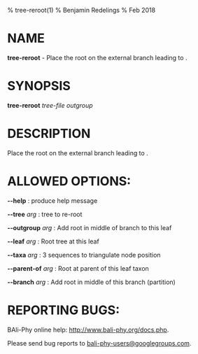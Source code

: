 % tree-reroot(1)
% Benjamin Redelings
% Feb 2018

# NAME

**tree-reroot** - Place the root on the external branch leading to <outgroup>.

# SYNOPSIS

**tree-reroot** _tree-file_ _outgroup_

# DESCRIPTION

Place the root on the external branch leading to <outgroup>.

# ALLOWED OPTIONS:
**--help**
: produce help message

**--tree** _arg_
: tree to re-root

**--outgroup** _arg_
: Add root in middle of branch to this leaf

**--leaf** _arg_
: Root tree at this leaf

**--taxa** _arg_
: 3 sequences to triangulate node position

**--parent-of** _arg_
: Root at parent of this leaf taxon

**--branch** _arg_
: Add root in middle of this branch (partition)


# REPORTING BUGS:
 BAli-Phy online help: <http://www.bali-phy.org/docs.php>.

Please send bug reports to <bali-phy-users@googlegroups.com>.


